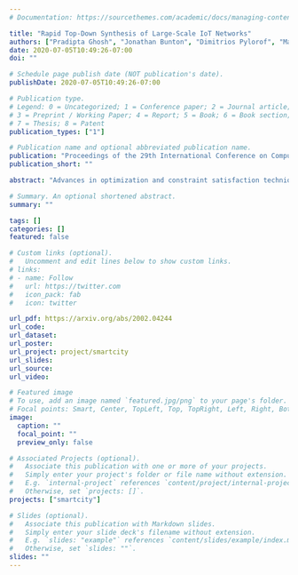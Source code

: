 ```yaml
---
# Documentation: https://sourcethemes.com/academic/docs/managing-content/

title: "Rapid Top-Down Synthesis of Large-Scale IoT Networks"
authors: ["Pradipta Ghosh", "Jonathan Bunton", "Dimitrios Pylorof", "Marcos Vieira", "Kevin Chan", "Ramesh Govindan", "Gaurav Sukhatme", "Paulo Tabuada", "Gunjan Verma"]
date: 2020-07-05T10:49:26-07:00
doi: ""

# Schedule page publish date (NOT publication's date).
publishDate: 2020-07-05T10:49:26-07:00

# Publication type.
# Legend: 0 = Uncategorized; 1 = Conference paper; 2 = Journal article;
# 3 = Preprint / Working Paper; 4 = Report; 5 = Book; 6 = Book section;
# 7 = Thesis; 8 = Patent
publication_types: ["1"]

# Publication name and optional abbreviated publication name.
publication: "Proceedings of the 29th International Conference on Computer Communications and Networks (ICCCN 2020), Invited Paper"
publication_short: ""

abstract: "Advances in optimization and constraint satisfaction techniques, together with the availability of elastic computing resources,  have spurred interest in large-scale network verification and synthesis. Motivated by this, we consider the top-down synthesis of ad-hoc IoT networks for disaster response and search and rescue operations. This synthesis problem must satisfy complex and competing constraints: sensor coverage, line-of-sight visibility, and network connectivity. The central challenge in our synthesis problem is quickly *scaling* to large regions while producing cost-effective solutions. We explore a representation of the synthesis problems using a novel constraint satisfaction paradigm, satisfiability modulo convex optimization (SMC). We choose SMC because it matches the expressivity needs for our network synthesis. To scale to large problem sizes, we develop a *hierarchical synthesis* technique that independently synthesizes networks in sub-regions of the deployment area, then combines these. Our experiments show that SMC consistently generates better quality solutions than a baseline synthesis approach based on Mixed Integer Linear Programming (MILP)."

# Summary. An optional shortened abstract.
summary: ""

tags: []
categories: []
featured: false

# Custom links (optional).
#   Uncomment and edit lines below to show custom links.
# links:
# - name: Follow
#   url: https://twitter.com
#   icon_pack: fab
#   icon: twitter

url_pdf: https://arxiv.org/abs/2002.04244
url_code:
url_dataset:
url_poster: 
url_project: project/smartcity
url_slides:
url_source:
url_video:

# Featured image
# To use, add an image named `featured.jpg/png` to your page's folder. 
# Focal points: Smart, Center, TopLeft, Top, TopRight, Left, Right, BottomLeft, Bottom, BottomRight.
image:
  caption: ""
  focal_point: ""
  preview_only: false

# Associated Projects (optional).
#   Associate this publication with one or more of your projects.
#   Simply enter your project's folder or file name without extension.
#   E.g. `internal-project` references `content/project/internal-project/index.md`.
#   Otherwise, set `projects: []`.
projects: ["smartcity"]

# Slides (optional).
#   Associate this publication with Markdown slides.
#   Simply enter your slide deck's filename without extension.
#   E.g. `slides: "example"` references `content/slides/example/index.md`.
#   Otherwise, set `slides: ""`.
slides: ""
---
```

